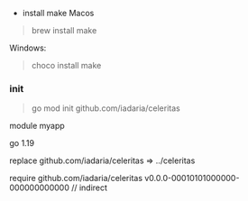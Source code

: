 - install make
Macos
> brew install make

Windows:
> choco install make

### init
> go mod init github.com/iadaria/celeritas


module myapp

go 1.19

replace github.com/iadaria/celeritas => ../celeritas

require github.com/iadaria/celeritas v0.0.0-00010101000000-000000000000 // indirect
